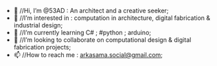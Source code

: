 - 👋 //Hi, I’m @53AD : An architect and a creative seeker;
- 👀 //I’m interested in : computation in architecture, digital fabrication & industrial design;
- 🌱 //I’m currently learning C# ; #python ; arduino;
- 💞️ //I’m looking to collaborate on computational design & digital fabrication projects;
- 📫 //How to reach me : arkasama.social@gmail.com;

<!---
53AD/53AD is a ✨ special ✨ repository because its `README.md` (this file) appears on your GitHub profile.
You can click the Preview link to take a look at your changes.
--->
